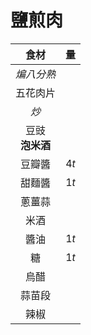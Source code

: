 # 鹽煎肉

|         食材         |  量  |
| :------------------: | :--: |
|      *煸八分熟*      |      |
|       五花肉片       |      |
|         *炒*         |      |
| 豆豉<br />**泡米酒** |      |
|        豆瓣醬        | $4t$ |
|        甜麵醬        | $1t$ |
|        蔥薑蒜        |      |
|         米酒         |      |
|         醬油         | $1t$ |
|          糖          | $1t$ |
|         烏醋         |      |
|        蒜苗段        |      |
|         辣椒         |      |
